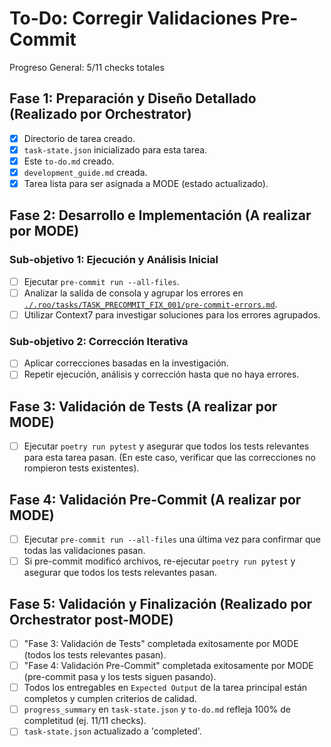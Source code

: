 # To-Do: Corregir Validaciones Pre-Commit
Progreso General: 5/11 checks totales

## Fase 1: Preparación y Diseño Detallado (Realizado por Orchestrator)
- [X] Directorio de tarea creado.
- [X] `task-state.json` inicializado para esta tarea.
- [X] Este `to-do.md` creado.
- [X] `development_guide.md` creada.
- [X] Tarea lista para ser asignada a MODE (estado actualizado).

## Fase 2: Desarrollo e Implementación (A realizar por MODE)
### Sub-objetivo 1: Ejecución y Análisis Inicial
- [ ] Ejecutar `pre-commit run --all-files`.
- [ ] Analizar la salida de consola y agrupar los errores en [`./.roo/tasks/TASK_PRECOMMIT_FIX_001/pre-commit-errors.md`](./.roo/tasks/TASK_PRECOMMIT_FIX_001/pre-commit-errors.md).
- [ ] Utilizar Context7 para investigar soluciones para los errores agrupados.

### Sub-objetivo 2: Corrección Iterativa
- [ ] Aplicar correcciones basadas en la investigación.
- [ ] Repetir ejecución, análisis y corrección hasta que no haya errores.

## Fase 3: Validación de Tests (A realizar por MODE)
- [ ] Ejecutar `poetry run pytest` y asegurar que todos los tests relevantes para esta tarea pasan. (En este caso, verificar que las correcciones no rompieron tests existentes).

## Fase 4: Validación Pre-Commit (A realizar por MODE)
- [ ] Ejecutar `pre-commit run --all-files` una última vez para confirmar que todas las validaciones pasan.
- [ ] Si pre-commit modificó archivos, re-ejecutar `poetry run pytest` y asegurar que todos los tests relevantes pasan.

## Fase 5: Validación y Finalización (Realizado por Orchestrator post-MODE)
- [ ] "Fase 3: Validación de Tests" completada exitosamente por MODE (todos los tests relevantes pasan).
- [ ] "Fase 4: Validación Pre-Commit" completada exitosamente por MODE (pre-commit pasa y los tests siguen pasando).
- [ ] Todos los entregables en `Expected Output` de la tarea principal están completos y cumplen criterios de calidad.
- [ ] `progress_summary` en `task-state.json` y `to-do.md` refleja 100% de completitud (ej. 11/11 checks).
- [ ] `task-state.json` actualizado a 'completed'.
